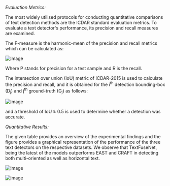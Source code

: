 *Evaluation Metrics:*

The most widely utilised protocols for conducting quantitative comparisons of text detection methods are the ICDAR standard evaluation metrics. To evaluate a text detector's performance, its precision and recall measures are examined. 

The F-measure is the harmonic-mean of the precision and recall metrics which can be calculated as:

![image](https://github.com/user-attachments/assets/cb555ba0-de7d-48dc-b949-bfc4a848efcb)

Where P stands for precision for a test sample and R is the recall.

The intersection over union (IoU) metric of ICDAR-2015 is used to calculate the precision and recall, and it is obtained for the i<sup>th</sup> detection bounding-box (D<sub>j</sub>) and j<sup>th</sup> ground-truth (G<sub>j</sub>) as follows:

![image](https://github.com/user-attachments/assets/14c16bd3-042f-4339-8f6d-8c90ede9fad0)

and a threshold of IoU ≥ 0.5 is used to determine whether a detection was accurate.

*Quantitative Results:*

The given table provides an overview of the experimental findings and the figure provides a graphical representation of the performance of the three text detectors on the respective datasets. We observe that TextFuseNet, being the latest of the models outperforms EAST and CRAFT in detecting both multi-oriented as well as horizontal text.

![image](https://github.com/user-attachments/assets/254a91f5-e673-4838-ac53-4f70594a968f)

![image](https://github.com/user-attachments/assets/f47f1e88-3f9d-4827-a186-96c7d84c8f09)

